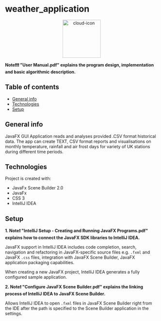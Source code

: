 # weather_application

<p align="center">
  <img src="https://user-images.githubusercontent.com/47834415/97226125-785b9580-17cb-11eb-8b6f-d427d36fbf9a.png" alt="cloud-icon" width="125px" />
</p>

<strong>Note❗❗❗ "User Manual.pdf" explains the program design, implementation and basic algorithmic description.</strong>

## Table of contents
* [General info](#general-info)
* [Technologies](#technologies)
* [Setup](#setup)

## General info

JavaFX GUI Application reads and analyses provided .CSV format historical data. The app can create TEXT, CSV format reports and visualisations on monthly temperature, rainfall and air frost days for variety of UK stations during different time periods.
    
## Technologies
Project is created with:
</br>
* JavaFx Scene Builder 2.0
* JavaFx
* CSS 3
* IntelliJ IDEA

## Setup

<strong> 1. Note❗ "IntelliJ Setup - Creating and Running JavaFX Programs.pdf" explains how to connect the JavaFX SDK libraries to IntelliJ IDEA.  </strong>

JavaFX support in IntelliJ IDEA includes code completion, search, navigation and refactoring in JavaFX-specific source files e.g. `.fxml` and JavaFX `.css` files, integration with JavaFX Scene Builder, JavaFX application packaging capabilities.

When creating a new JavaFX project, IntelliJ IDEA generates a fully configured sample application.

<strong> 2. Note❗ "Configure JavaFX Scene Builder.pdf" explains the linking process of IntelliJ IDEA to JavaFX Scene Builder.</strong>

Allows IntelliJ IDEA to open ``.fxml`` files in JavaFX Scene Builder right from the IDE after the path is specified to the Scene Builder application in the settings.

